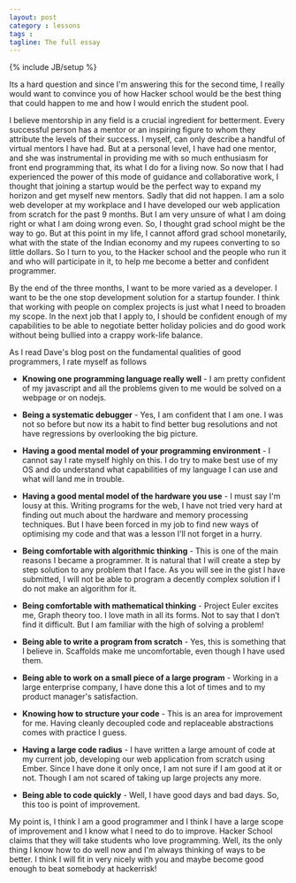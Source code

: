 ```yaml
---
layout: post
category : lessons
tags :
tagline: The full essay
---
```


{% include JB/setup %}

Its a hard question and since I'm answering this for the second time, I really would want to convince you of how Hacker school would be the best thing that could happen to me and how I would enrich the student pool.

I believe mentorship in any field is a crucial ingredient for betterment. Every successful person has a mentor or an inspiring figure to whom they attribute the levels of their success. I myself, can only describe a handful of virtual mentors I have had. But at a personal level, I have had one mentor, and she was instrumental in providing me with so much enthusiasm for front end programming that, its what I do for a living now. So now that I had experienced the power of this mode of guidance and collaborative work, I thought that joining a startup would be the perfect way to expand my horizon and get myself new mentors. Sadly that did not happen. I am a solo web developer at my workplace and I have developed our web application from scratch for the past 9 months. But I am very unsure of what I am doing right or what I am doing wrong even. So, I thought grad school might be the way to go. But at this point in my life, I cannot afford grad school monetarily, what with the state of the Indian economy and my rupees converting to so little dollars. So I turn to you, to the Hacker school and the people who run it and who will participate in it, to help me become a better and confident programmer.

By the end of the three months, I want to be more varied as a developer. I want to be the one stop development solution for a startup founder. I think that working with people on complex projects is just what I need to broaden my scope. In the next job that I apply to, I should be confident enough of my capabilities to be able to negotiate better holiday policies and do good work without being bullied into a crappy work-life balance.

As I read Dave's blog post on the fundamental qualities of good programmers, I rate myself as follows

* __Knowing one programming language really well__ - I am pretty confident of my javascript and all the problems given to me would be solved on a webpage or on nodejs.

* __Being a systematic debugger__ - Yes, I am confident that I am one. I was not so before but now its a habit to find better bug resolutions and not have regressions by overlooking the big picture.

* __Having a good mental model of your programming environment__ - I cannot say I rate myself highly on this. I do try to make best use of my OS and do understand what capabilities of my language I can use and what will land me in trouble.

* __Having a good mental model of the hardware you use__ - I must say I'm lousy at this. Writing programs for the web, I have not tried very hard at finding out much about the hardware and memory processing techniques. But I have been forced in my job to find new ways of optimising my code and that was a lesson I'll not forget in a hurry.

* __Being comfortable with algorithmic thinking__ - This is one of the main reasons I became a programmer. It is natural that I will create a step by step solution to any problem that I face. As you will see in the gist I have submitted, I will not be able to program a decently complex solution if I do not make an algorithm for it.

* __Being comfortable with mathematical thinking__ - Project Euler excites me, Graph theory too. I love math in all its forms. Not to say that I don’t find it difficult. But I am familiar with the high of solving a problem!

* __Being able to write a program from scratch__ - Yes, this is something that I believe in. Scaffolds make me uncomfortable, even though I have used them. 

* __Being able to work on a small piece of a large program__ - Working in a large enterprise company, I have done this a lot of times and to my product manager's satisfaction.

* __Knowing how to structure your code__ - This is an area for improvement for me. Having cleanly decoupled code and replaceable abstractions comes with practice I guess.

* __Having a large code radius__ - I have written a large amount of code at my current job, developing our web application from scratch using Ember. Since I have done it only once, I am not sure if I am good at it or not. Though I am not scared of taking up large projects any more.

* __Being able to code quickly__ - Well, I have good days and bad days. So, this too is point of improvement.

My point is, I think I am a good programmer and I think I have a large scope of improvement and I know what I need to do to improve. Hacker School claims that they will take students who love programming. Well, its the only thing I know how to do well now and I'm always thinking of ways to be better. I think I will fit in very nicely with you and maybe become good enough to beat somebody at hackerrisk!


